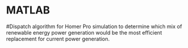 # MATLAB
#Dispatch algorithm for Homer Pro simulation to determine which mix of renewable energy power generation would be the most efficient replacement for current power generation.
